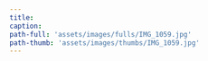 ```yaml
---
title:
caption:
path-full: 'assets/images/fulls/IMG_1059.jpg'
path-thumb: 'assets/images/thumbs/IMG_1059.jpg'
---
```

